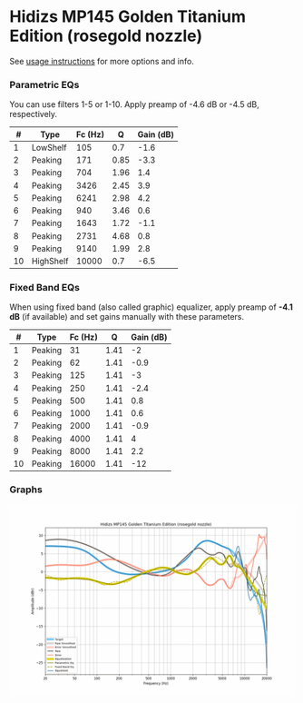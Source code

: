 # Hidizs MP145 Golden Titanium Edition (rosegold nozzle)
See [usage instructions](https://github.com/jaakkopasanen/AutoEq#usage) for more options and info.

### Parametric EQs
You can use filters 1-5 or 1-10. Apply preamp of -4.6 dB or -4.5 dB, respectively.

|   # | Type      |   Fc (Hz) |    Q |   Gain (dB) |
|-----|-----------|-----------|------|-------------|
|   1 | LowShelf  |       105 | 0.7  |        -1.6 |
|   2 | Peaking   |       171 | 0.85 |        -3.3 |
|   3 | Peaking   |       704 | 1.96 |         1.4 |
|   4 | Peaking   |      3426 | 2.45 |         3.9 |
|   5 | Peaking   |      6241 | 2.98 |         4.2 |
|   6 | Peaking   |       940 | 3.46 |         0.6 |
|   7 | Peaking   |      1643 | 1.72 |        -1.1 |
|   8 | Peaking   |      2731 | 4.68 |         0.8 |
|   9 | Peaking   |      9140 | 1.99 |         2.8 |
|  10 | HighShelf |     10000 | 0.7  |        -6.5 |

### Fixed Band EQs
When using fixed band (also called graphic) equalizer, apply preamp of **-4.1 dB** (if available) and set gains manually with these parameters.

|   # | Type    |   Fc (Hz) |    Q |   Gain (dB) |
|-----|---------|-----------|------|-------------|
|   1 | Peaking |        31 | 1.41 |        -2   |
|   2 | Peaking |        62 | 1.41 |        -0.9 |
|   3 | Peaking |       125 | 1.41 |        -3   |
|   4 | Peaking |       250 | 1.41 |        -2.4 |
|   5 | Peaking |       500 | 1.41 |         0.8 |
|   6 | Peaking |      1000 | 1.41 |         0.6 |
|   7 | Peaking |      2000 | 1.41 |        -0.9 |
|   8 | Peaking |      4000 | 1.41 |         4   |
|   9 | Peaking |      8000 | 1.41 |         2.2 |
|  10 | Peaking |     16000 | 1.41 |       -12   |

### Graphs
![](./Hidizs%20MP145%20Golden%20Titanium%20Edition%20(rosegold%20nozzle).png)
